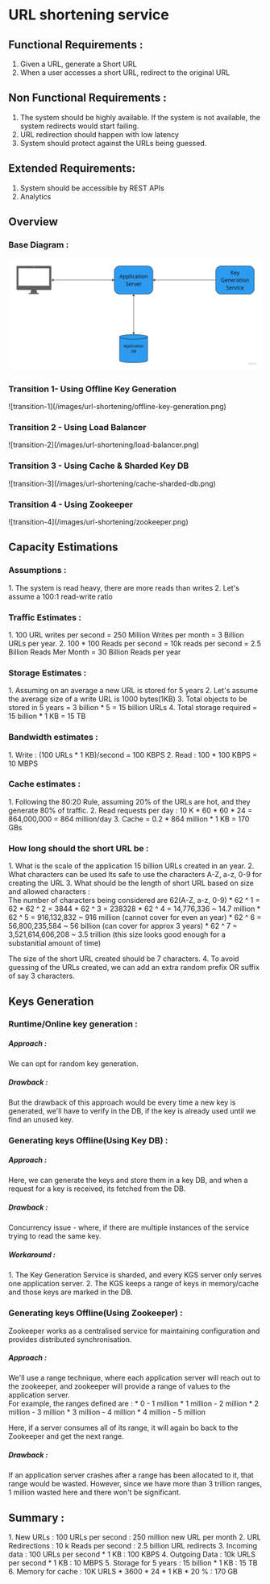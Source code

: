 # URL shortening service

## Functional Requirements : 
1. Given a URL, generate a Short URL
2. When a user accesses a short URL, redirect to the original URL

## Non Functional Requirements :
1. The system should be highly available. If the system is not available, the system redirects would start failing.
2. URL redirection should happen with low latency
3. System should protect against the URLs being guessed.

## Extended Requirements:
1. System should be accessible by REST APIs 
2. Analytics

## Overview</H2>
### Base Diagram :
![overview](../images/url-shortening/base-architecture.png)

<H3>Transition 1- Using Offline Key Generation</H3>
![transition-1](/images/url-shortening/offline-key-generation.png)

<H3>Transition 2 - Using Load Balancer</H3>
![transition-2](/images/url-shortening/load-balancer.png)

<H3>Transition 3 - Using Cache & Sharded Key DB</H3>
![transition-3](/images/url-shortening/cache-sharded-db.png)

<H3>Transition 4 - Using Zookeeper</H3>
![transition-4](/images/url-shortening/zookeeper.png)

<H2>Capacity Estimations </H2>

<H3>Assumptions : </H3>
1. The system is read heavy, there are more reads than writes
2. Let's assume a 100:1 read-write ratio

<H3>Traffic Estimates : </H3>
1. 100 URL writes per second = 250 Million Writes per month = 3 Billion URLs per year.
2. 100 * 100 Reads per second = 10k reads per second = 2.5 Billion Reads Mer Month = 30 Billion Reads per year

<H3>Storage Estimates : </H3>
1. Assuming on an average a new URL is stored for 5 years
2. Let's assume the average size of a write URL is 1000 bytes(1KB)
3. Total objects to be stored in 5 years = 3 billion * 5 = 15 billion URLs
4. Total storage required = 15 billion * 1 KB = 15 TB

<H3>Bandwidth estimates : </H3>
1. Write : (100 URLs * 1 KB)/second = 100 KBPS
2. Read : 100 * 100 KBPS = 10 MBPS

<H3>Cache estimates : </H3>
1. Following the 80:20 Rule, assuming 20% of the URLs are hot, and they generate 80% of traffic.
2. Read requests per day : 10 K * 60 * 60 * 24 = 864,000,000 = 864 million/day
3. Cache = 0.2 * 864 million * 1 KB = 170 GBs

<H3>How long should the short URL be : </H3>
1. What is the scale of the application
    15 billion URLs created in an year.
2. What characters can be used
    Its safe to use the characters A-Z, a-z, 0-9 for creating the URL
3. What should be the length of short URL based on size and allowed characters :
   <br>The number of characters being considered are 62(A-Z, a-z, 0-9)
   * 62 ^ 1 = 62
   * 62 ^ 2 = 3844
   * 62 ^ 3 = 238328
   * 62 ^ 4 = 14,776,336        ~ 14.7 million
   * 62 ^ 5 = 916,132,832       ~ 916 million (cannot cover for even an year)
   * 62 ^ 6 = 56,800,235,584    ~ 56 billion  (can cover for approx 3 years)
   * 62 ^ 7 = 3,521,614,606,208 ~ 3.5 trillion (this size looks good enough for a substanitial amount of time)
    
   The size of the short URL created should be 7 characters.
4. To avoid guessing of the URLs created, we can add an extra random prefix OR suffix of say 3 characters.

<H2>Keys Generation </H2>
<h3>Runtime/Online key generation : </h3>
<H5> Approach : </H5>
We can opt for random key generation.
<H5> Drawback : </H5>
But the drawback of this approach would be every time a new key is generated, we'll have to verify in the DB, if the key is already used until we find an unused key.

<h3>Generating keys Offline(Using Key DB) : </h3>
<H5> Approach : </H5>
    Here, we can generate the keys and store them in a key DB, and when a request for a key is received, its fetched from the DB.
<H5> Drawback : </H5>
    Concurrency issue - where, if there are multiple instances of the service trying to read the same key.
<H5> Workaround : </H5>
   1. The Key Generation Service is sharded, and every KGS server only serves one application server.
   2. The KGS keeps a range of keys in memory/cache and those keys are marked in the DB. 

<H3>Generating keys Offline(Using Zookeeper) : </h3>
Zookeeper works as a centralised service for maintaining configuration and provides distributed synchronisation.
<H5> Approach : </H5>
We'll use a range technique, where each application server will reach out to the zookeeper, and zookeeper will provide a range of values to the application server.
<br>For example, the ranges defined are :
* 0             -         1 million
* 1 million     -         2 million
* 2 million     -         3 million
* 3 million     -         4 million
* 4 million     -         5 million

Here, if a server consumes all of its range, it will again bo back to the Zookeeper and get the next range.
<H5> Drawback : </H5>
If an application server crashes after a range has been allocated to it, that range would be wasted. However, since we have more than 3 trillion ranges, 1 million wasted here and there won't be significant.


<H2>Summary : </H2>
1. New URLs : 100 URLs per second : 250 million new URL per month
2. URL Redirections : 10 k Reads per second : 2.5 billion URL redirects
3. Incoming data : 100 URLs per second * 1 KB :  100 KBPS
4. Outgoing Data : 10k URLS per second * 1 KB : 10 MBPS
5. Storage for 5 years : 15 billion * 1 KB : 15 TB
6. Memory for cache : 10K URLS * 3600 * 24 * 1 KB * 20 % : 170 GB

